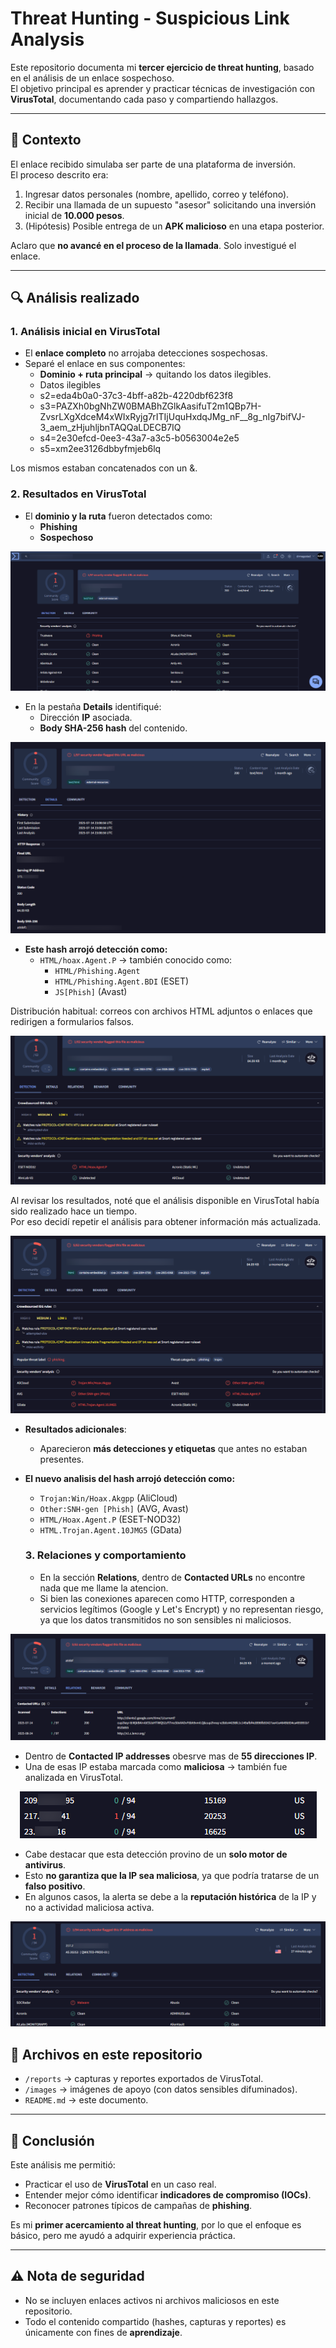 # Threat Hunting - Suspicious Link Analysis

Este repositorio documenta mi **tercer ejercicio de threat hunting**, basado en el análisis de un enlace sospechoso.  
El objetivo principal es aprender y practicar técnicas de investigación con **VirusTotal**, documentando cada paso y compartiendo hallazgos.

---

## 📌 Contexto
El enlace recibido simulaba ser parte de una plataforma de inversión.  
El proceso descrito era:
1. Ingresar datos personales (nombre, apellido, correo y teléfono).
2. Recibir una llamada de un supuesto "asesor" solicitando una inversión inicial de **10.000 pesos**.
3. (Hipótesis) Posible entrega de un **APK malicioso** en una etapa posterior.  
   
Aclaro que **no avancé en el proceso de la llamada**. Solo investigué el enlace.

---

## 🔍 Análisis realizado

### 1. Análisis inicial en VirusTotal
- El **enlace completo** no arrojaba detecciones sospechosas.  
- Separé el enlace en sus componentes:
  - **Dominio + ruta principal** → quitando los datos ilegibles.
  - Datos ilegibles 
  - s2=eda4b0a0-37c3-4bff-a82b-4220dbf623f8
  - s3=PAZXh0bgNhZW0BMABhZGlkAasifuT2m1QBp7H-ZvsrLXgXdceM4xWIxRyjg7rITIjUquHxdqJMg_nF__8g_nIg7bifVJ-3_aem_zHjuhljbnTAQQaLDECB7IQ
  - s4=2e30efcd-0ee3-43a7-a3c5-b0563004e2e5
  - s5=xm2ee3126dbbyfmjeb6lq

Los mismos estaban concatenados con un &.

### 2. Resultados en VirusTotal
- El **dominio y la ruta** fueron detectados como:
  - **Phishing**
  - **Sospechoso**

 ![Figura 1](/images/2.png)

- En la pestaña **Details** identifiqué:
  - Dirección **IP** asociada.
  - **Body SHA-256 hash** del contenido.
 
 ![Figura 2](/images/3.png)

- **Este hash arrojó detección como:**  
  - `HTML/hoax.Agent.P` → también conocido como:  
    - `HTML/Phishing.Agent`  
    - `HTML/Phishing.Agent.BDI` (ESET)  
    - `JS[Phish]` (Avast)

Distribución habitual: correos con archivos HTML adjuntos o enlaces que redirigen a formularios falsos.

 ![Figura 3](/images/4.png)

Al revisar los resultados, noté que el análisis disponible en VirusTotal había sido realizado hace un tiempo.  
Por eso decidí repetir el análisis para obtener información más actualizada.

 ![Figura 4](/images/5.png)

- **Resultados adicionales**:  
  - Aparecieron **más detecciones y etiquetas** que antes no estaban presentes.

- **El nuevo analisis del hash arrojó detección como:**  
  - `Trojan:Win/Hoax.Akgpp` (AliCloud)  
  - `Other:SNH-gen [Phish]` (AVG, Avast)  
  - `HTML/Hoax.Agent.P` (ESET-NOD32)  
  - `HTML.Trojan.Agent.10JMG5` (GData)

  ### 3. Relaciones y comportamiento
  - En la sección **Relations**, dentro de **Contacted URLs** no encontre nada que me llame la atencion.
  - Si bien las conexiones aparecen como HTTP, corresponden a servicios legítimos (Google y Let's Encrypt) y no representan riesgo, ya que los datos transmitidos no son sensibles ni maliciosos.

 ![Figura 5](/images/6.png)

  - Dentro de **Contacted IP addresses** obesrve mas de **55 direcciones IP**.
  - Una de esas IP estaba marcada como **maliciosa** → también fue analizada en VirusTotal. 

 <div align="center">
  
  ![Figura 6](/images/7.png)

</div>

  - Cabe destacar que esta detección provino de un **solo motor de antivirus**.  
  - Esto **no garantiza que la IP sea maliciosa**, ya que podría tratarse de un **falso positivo**.  
  - En algunos casos, la alerta se debe a la **reputación histórica** de la IP y no a actividad maliciosa activa.  

  ![Figura 7](/images/8.png)


## 📂 Archivos en este repositorio
- `/reports` → capturas y reportes exportados de VirusTotal.  
- `/images` → imágenes de apoyo (con datos sensibles difuminados).  
- `README.md` → este documento.  

---

## 🎯 Conclusión
Este análisis me permitió:
- Practicar el uso de **VirusTotal** en un caso real.  
- Entender mejor cómo identificar **indicadores de compromiso (IOCs)**.  
- Reconocer patrones típicos de campañas de **phishing**.  

Es mi **primer acercamiento al threat hunting**, por lo que el enfoque es básico, pero me ayudó a adquirir experiencia práctica.

---

## ⚠️ Nota de seguridad
- No se incluyen enlaces activos ni archivos maliciosos en este repositorio.  
- Todo el contenido compartido (hashes, capturas y reportes) es únicamente con fines de **aprendizaje**.
